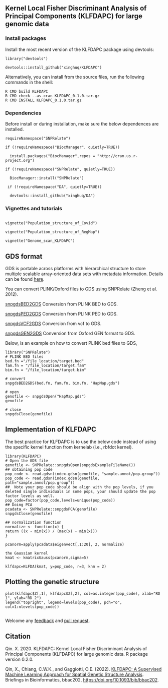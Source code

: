
## Kernel Local Fisher Discriminant Analysis of Principal Components (KLFDAPC) for large genomic data



### Install packages

Install the most recent version of the KLFDAPC package using devtools:
`````{r}
library("devtools")

devtools::install_github("xinghuq/KLFDAPC")
``````
Alternatively, you can install from the source files, run the following commands in the shell:

```{shell}
R CMD build KLFDAPC
R CMD check --as-cran KLFDAPC_0.1.0.tar.gz
R CMD INSTALL KLFDAPC_0.1.0.tar.gz
```


### Dependencies

Before install or during installation, make sure the below dependences are installed.
``````{r}
requireNamespace("SNPRelate")

if (!requireNamespace("BiocManager", quietly=TRUE))

  install.packages("BiocManager",repos = "http://cran.us.r-project.org")
  
if (!requireNamespace("SNPRelate", quietly=TRUE))

  BiocManager::install("SNPRelate")
  
 if (!requireNamespace("DA", quietly=TRUE))
 
  devtools::install_github("xinghuq/DA")
``````

### Vignettes and tutorials

``````{r}

vignette("Population_structure_of_Covid")

vignette("Population_structure_of_RegMap")

vignette("Genome_scan_KLFDAPC")

``````

## GDS format 

GDS is portable across platforms with hierarchical structure to store multiple scalable array-oriented data sets with metadata information. Details can be found [here](http://bioconductor.org/packages/release/bioc/vignettes/gdsfmt/inst/doc/gdsfmt.html).

You can convert PLINK/Oxford files to GDS using SNPRelate (Zheng et al. 2012).

[snpgdsBED2GDS](https://rdrr.io/bioc/SNPRelate/man/snpgdsBED2GDS.html) Conversion from PLINK BED to GDS.

[snpgdsPED2GDS](https://rdrr.io/bioc/SNPRelate/man/snpgdsPED2GDS.html) Conversion from PLINK PED to GDS.

[snpgdsVCF2GDS](https://rdrr.io/bioc/SNPRelate/man/snpgdsVCF2GDS.html) Conversion from vcf to GDS.

[snpgdsGEN2GDS](https://rdrr.io/bioc/SNPRelate/man/snpgdsGEN2GDS.html) Conversion from Oxford GEN format to GDS.

Below, is an example on how to convert PLINK bed files to GDS, 

``````
library("SNPRelate")
# PLINK BED files
bed.fn ="/file_location/target.bed"
fam.fn = "/file_location/target.fam"
bim.fn = "/file_location/target.bim"

# convert
snpgdsBED2GDS(bed.fn, fam.fn, bim.fn, "HapMap.gds")

# open
genofile <- snpgdsOpen("HapMap.gds")
genofile

# close
snpgdsClose(genofile)
``````

## Implementation of KLFDAPC

The best practice for KLFDAPC is to use the below code instead of using the specific kernel function from kernelab (i.e., rbfdot kernel).

`````{r}
library(KLFDAPC)
# Open the GDS file
genofile <- SNPRelate::snpgdsOpen(snpgdsExampleFileName())
## obtaining pop code
pop_code <- read.gdsn(index.gdsn(genofile, "sample.annot/pop.group"))
pop_code <- read.gdsn(index.gdsn(genofile, path="sample.annot/pop.group"))
##  Note your pop_code should be align with the pop levels, if you deleted single individuals in some pops, your should update the pop factor levels as well.
pop_code=factor(pop_code,levels=unique(pop_code))
## Doing PCA
pcadata <- SNPRelate::snpgdsPCA(genofile)
snpgdsClose(genofile)

## normalization function
normalize <- function(x) {
return ((x - min(x)) / (max(x) - min(x)))
}

pcanorm=apply(pcadata$eigenvect[,1:20], 2, normalize)

the Gaussian kernel
kmat <- kmatrixGauss(pcanorm,sigma=5)

klfdapc=KLFDA(kmat, y=pop_code, r=3, knn = 2)

``````
## Plotting the genetic structure

``````{r}
plot(klfdapc$Z[,1], klfdapc$Z[,2], col=as.integer(pop_code), xlab="RD 1", ylab="RD 2")
legend("topright", legend=levels(pop_code), pch="o", col=1:nlevels(pop_code))


``````

Welcome any [feedback](https://github.com/xinghuq/KLFDAPC/issues) and [pull request](https://github.com/xinghuq/KLFDAPC/pulls). 


## Citation

Qin. X. 2020. KLFDAPC: Kernel Local Fisher Discriminant Analysis of Principal Components (KLFDAPC) for large genomic data. R package version 0.2.0.

Qin, X., Chiang, C.W.K., and Gaggiotti, O.E. (2022). [KLFDAPC: A Supervised Machine Learning Approach for Spatial Genetic Structure Analysis](https://academic.oup.com/bib/advance-article/doi/10.1093/bib/bbac202/6596986). Briefings in Bioinformatics, bbac202, https://doi.org/10.1093/bib/bbac202.


